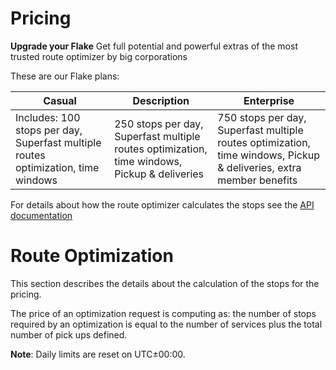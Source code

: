 # Pricing
**Upgrade your Flake**
Get full potential and powerful extras of the most trusted route optimizer by big corporations


These are our Flake plans:

|    Casual  | Description     | Enterprise |
|-------------|-----------------|---------|
|    Includes: 100 stops per day, Superfast multiple routes optimization, time windows  | 250 stops per day, Superfast multiple routes optimization, time windows, Pickup & deliveries |    750 stops per day, Superfast multiple routes optimization, time windows, Pickup & deliveries, extra member benefits    |


For details about how the route optimizer calculates the stops see the [API documentation](developers/optimization/pricing.md) 

# Route Optimization

This section describes the details about the calculation of the stops for the pricing. 

The price of an optimization request is computing as: the number of stops required by an optimization is equal to the number of services plus the total number of pick ups defined.

**Note**: Daily limits are reset on UTC±00:00.